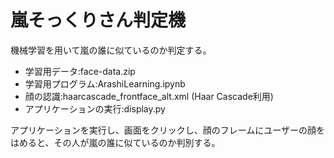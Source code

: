 # 嵐そっくりさん判定機

機械学習を用いて嵐の誰に似ているのか判定する。

- 学習用データ:face-data.zip
- 学習用プログラム:ArashiLearning.ipynb
- 顔の認識:haarcascade_frontface_alt.xml (Haar Cascade利用)
- アプリケーションの実行:display.py

アプリケーションを実行し、画面をクリックし、顔のフレームにユーザーの顔をはめると、その人が嵐の誰に似ているのか判別する。
